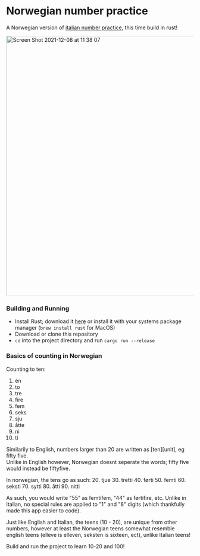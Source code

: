 # Norwegian number practice
A Norwegian version of [italian number practice](https://github.com/Dot32IsCool/italian-numbers), this time build in rust!

<img width="697" alt="Screen Shot 2021-12-08 at 11 38 07" src="https://user-images.githubusercontent.com/61964090/145144416-9a6995f6-0604-49fd-a226-847c3961193f.png">

### Building and Running
- Install Rust; download it [here]() or install it with your systems package manager (`brew install rust` for MacOS)
- Download or clone this repository
- `cd` into the project directory and run `cargo run --release`

### Basics of counting in Norwegian
Counting to ten:
1. én
2. to
3. tre
4. fire
5. fem
6. seks
7. sju
8. åtte
9. ni
10. ti

Similarily to English, numbers larger than 20 are written as [ten][unit], eg fifty five. <br>
Unlike in English however, Norwegian doesnt seperate the words; fifty five would instead be fiftyfive.

In norwegian, the tens go as such:
20. tjue
30. tretti
40. førti
50. femti
60. seksti
70. sytti 
80. åtti
90. nitti

As such, you would write "55" as femtifem, "44" as førtifire, etc. Unlike in Italian, no special rules are applied to "1" and "8" digits (which thankfully made this app easier to code).

Just like English and Italian, the teens (10 - 20), are unique from other numbers, however at least the Norwegian teens somewhat resemble english teens (elleve is elleven, seksten is sixteen, ect), unlike Italian teens! 

Build and run the project to learn 10-20 and 100!
